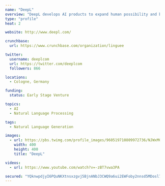 ```yaml
---
name: "DeepL"
overview: "DeepL develops AI products to expand human possibility and bring cultures closer together. "
type: "profile"
heat: 2

website: http://www.deepl.com/

crunchbase:
  url: https://www.crunchbase.com/organization/linguee

twitter:
  username: deeplcom
  url: https://twitter.com/deeplcom
  followers: 866

locations:
  - Cologne, Germany

funding:
  status: Early Stage Venture

topics:
  - AI
  - Natural Language Processing

tags:
  - Natural Language Generation

images:
  - url: https://pbs.twimg.com/profile_images/960519710809972736/NJWxM0QH_400x400.jpg
    width: 400
    height: 400
    title: "DeepL"

videos:
  - url: https://www.youtube.com/watch?v=-zBT7vwa3PA

secured: "YQknwpdjyI6PQuNKXtnsxzgvj5BjnANbJ3CWQ9a6ui2EWFoby2nnsd5MDosl7nJClqBKD3wbTHz8ss7uQutIaBzU/U9b8YUJV3nrBs3YoPho5Wqr3rylFknS1XDn4+4gk+sXmb/vB/NL5zi5luw0VBkQZW57W+Rr35fEYWJhw3RgwUigljmL8TDAbaKvZCJbEtd/Mr8RKxzYrlyBIuv3ZNWT+OjELfAhNO9zDqv/0Arop2mv8h9XLx3xesGIGLKt+sP5HP8vmExj+ku/Zm/tK1H2L21W9aGZydCtjKJXgkMVp/GxXR9TVOaD50trQJ45;SVVCeiIW83nL3cIQ1TIJJQ=="
---
```


